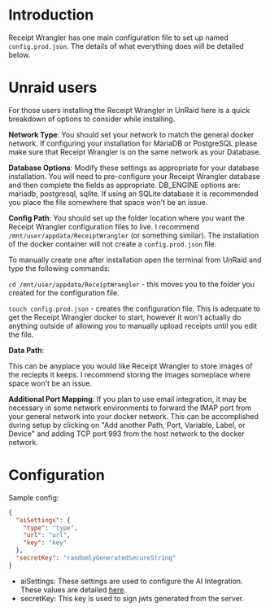 # Introduction

Receipt Wrangler has one main configuration file to set up named `config.prod.json`. The details of what everything does will be detailed below.

# Unraid users
For those users installing the Receipt Wrangler in UnRaid here is a quick breakdown of options to consider while installing.

**Network Type**:
You should set your network to match the general docker network.  If configuring your installation for MariaDB or PostgreSQL please make sure that Receipt Wrangler is on the same network as your Database.

**Database Options**:
Modify these settings as appropriate for your database installation.  You will need to pre-configure your Receipt Wrangler database and then complete the fields as appropriate.  DB_ENGINE options are: mariadb, postgresql, sqlite.  If using an SQLite database it is recommended you place the file somewhere that space won't be an issue.

**Config Path**:
You should set up the folder location where you want the Receipt Wrangler configuration files to live.  I recommend `/mnt/user/appdata/ReceiptWrangler` (or something similar).  The installation of the docker container will not create a `config.prod.json` file.  

To manually create one after installation open the terminal from UnRaid and type the following commands:

`cd /mnt/user/appdata/ReceiptWrangler` - this moves you to the folder you created for the configuration file.

`touch config.prod.json` - creates the configuration file.  This is adequate to get the Receipt Wrangler docker to start, however it won't actually do anything outside of allowing you to manually upload receipts until you edit the file.

**Data Path**:

This can be anyplace you would like Receipt Wrangler to store images of the reciepts it keeps.  I recommend storing the images someplace where space won't be an issue.

**Additional Port Mapping**:
If you plan to use email integration, it may be necessary in some network environments to forward the IMAP port from your general network into your docker network.  This can be accomplished during setup by clicking on "Add another Path, Port, Variable, Label, or Device" and adding TCP port 993 from the host network to the docker network.

# Configuration

Sample config:

```json
{
  "aiSettings": {
    "type": "type",
    "url": "url",
    "key": "key"
  },
  "secretKey": "randomlyGeneratedSecureString"
}
```

- aiSettings: These settings are used to configure the AI Integration. These values are detailed [here](https://github.com/Receipt-Wrangler/.github/tree/main/integrations/ai.md).
- secretKey: This key is used to sign jwts generated from the server.
